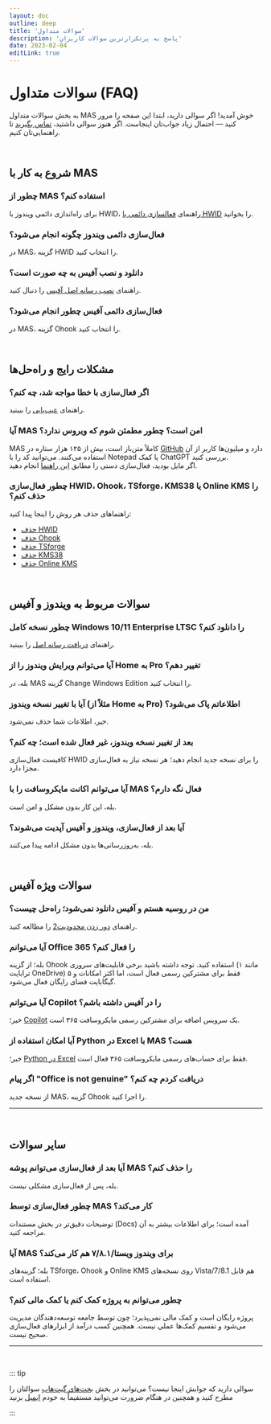 ```yaml
---
layout: doc
outline: deep
title: 'سوالات متداول'
description: 'پاسخ به پرتکرارترین سوالات کاربران'
date: 2023-02-04
editLink: true
---
```


# سوالات متداول (FAQ)

به بخش سوالات متداول MAS خوش آمدید! اگر سوالی دارید، ابتدا این صفحه را مرور کنید — احتمال زیاد جواب‌تان اینجاست. اگر هنوز سوالی داشتید، [تماس بگیرید](#contact-us) تا راهنمایی‌تان کنیم.

<br/> 

## شروع به کار با MAS

### چطور از MAS استفاده کنم؟
برای راه‌اندازی دائمی ویندوز با HWID، راهنمای [فعالسازی دائمی با HWID](./index#method-1--permanent-activation-with-hwid) را بخوانید.

### فعال‌سازی دائمی ویندوز چگونه انجام می‌شود؟
در MAS، گزینه HWID را انتخاب کنید.

### دانلود و نصب آفیس به چه صورت است؟
راهنمای [نصب رسانه اصل آفیس](./genuine-installation-media) را دنبال کنید.

### فعال‌سازی دائمی آفیس چطور انجام می‌شود؟
در MAS، گزینه Ohook را انتخاب کنید.

<br/> 

## مشکلات رایج و راه‌حل‌ها

### اگر فعال‌سازی با خطا مواجه شد، چه کنم؟
راهنمای [عیب‌یابی](./troubleshoot) را ببینید.

### آیا MAS امن است؟ چطور مطمئن شوم که ویروس ندارد؟
MAS کاملاً متن‌باز است، بیش از ۱۲۵ هزار ستاره در [GitHub][1] دارد و میلیون‌ها کاربر از آن استفاده می‌کنند. می‌توانید کد را با Notepad یا کمک ChatGPT بررسی کنید.  
اگر مایل بودید، فعال‌سازی دستی را مطابق [این راهنما](./manual_hwid_activation) انجام دهید.

### چطور فعال‌سازی HWID، Ohook، TSforge، KMS38 یا Online KMS را حذف کنم؟
راهنماهای حذف هر روش را اینجا پیدا کنید:
- [حذف HWID](./hwid.md#how-to-remove-hwid)
- [حذف Ohook](./ohook.md#how-to-remove-ohook)
- [حذف TSforge](./tsforge.md#how-to-remove-tsforge)
- [حذف KMS38](./kms38.md#how-to-remove-kms38)
- [حذف Online KMS](./online_kms.md#how-to-remove-online-kms)

<br/> 

## سوالات مربوط به ویندوز و آفیس

### چطور نسخه کامل Windows 10/11 Enterprise LTSC را دانلود کنم؟
راهنمای [دریافت رسانه اصل](./genuine-installation-media) را ببینید.

### آیا می‌توانم ویرایش ویندوز را از Home به Pro تغییر دهم؟
بله، در MAS گزینه Change Windows Edition را انتخاب کنید.

### آیا با تغییر نسخه ویندوز (مثلاً از Home به Pro) اطلاعاتم پاک می‌شود؟
خیر، اطلاعات شما حذف نمی‌شود.

### بعد از تغییر نسخه ویندوز، غیر فعال شده است؛ چه کنم؟
کافیست فعال‌سازی HWID را برای نسخه جدید انجام دهید؛ هر نسخه نیاز به فعال‌سازی مجزا دارد.

### آیا می‌توانم اکانت مایکروسافت را با MAS فعال نگه دارم؟
بله، این کار بدون مشکل و امن است.

### آیا بعد از فعال‌سازی، ویندوز و آفیس آپدیت می‌شوند؟
بله، به‌روزرسانی‌ها بدون مشکل ادامه پیدا می‌کنند.

<br/> 

## سوالات ویژه آفیس

### من در روسیه هستم و آفیس دانلود نمی‌شود؛ راه‌حل چیست؟
راهنمای [دور زدن محدودیت](https://gravesoft.dev/bypass-russian-geoblock)[2] را مطالعه کنید.

### آیا می‌توانم Office 365 را فعال کنم؟
بله؛ از گزینه Ohook استفاده کنید. توجه داشته باشید برخی قابلیت‌های سروری (مانند ۱ ترابایت OneDrive) فقط برای مشترکین رسمی فعال است، اما اکثر امکانات و ۵ گیگابایت فضای رایگان فعال می‌شود.

### آیا می‌توانم Copilot را در آفیس داشته باشم؟
خیر؛ [Copilot][3] یک سرویس اضافه برای مشترکین رسمی مایکروسافت ۳۶۵ است.

### آیا امکان استفاده از Python در Excel با MAS هست؟
خیر؛ [Python در Excel][4] فقط برای حساب‌های رسمی مایکروسافت ۳۶۵ فعال است.

### اگر پیام "Office is not genuine" دریافت کردم چه کنم؟
از نسخه جدید MAS، گزینه Ohook را اجرا کنید.

<hr/><br/> 

## سایر سوالات

### آیا بعد از فعال‌سازی می‌توانم پوشه MAS را حذف کنم؟
بله، پس از فعال‌سازی مشکلی نیست.

### چطور فعال‌سازی توسط MAS کار می‌کند؟
توضیحات دقیق‌تر در بخش مستندات (Docs) آمده است؛ برای اطلاعات بیشتر به آن مراجعه کنید.

### آیا MAS برای ویندوز ویستا/۷/۸.۱ هم کار می‌کند؟
بله؛ گزینه‌های TSforge، Ohook و Online KMS روی نسخه‌های Vista/7/8.1 هم قابل استفاده است.

### چطور می‌توانم به پروژه کمک کنم یا کمک مالی کنم؟
پروژه رایگان است و کمک مالی نمی‌پذیرد؛ چون توسط جامعه توسعه‌دهندگان مدیریت می‌شود و تقسیم کمک‌ها عملی نیست. همچنین کسب درآمد از ابزارهای فعال‌سازی صحیح نیست.

<hr/><br/> 

::: tip

سوالی دارید که جوابش اینجا نیست؟ می‌توانید در بخش [بحث‌های گیت‌هاب][5] سوالتان را مطرح کنید و همچنین در هنگام ضرورت می‌توانید مستقیماً به خودم [ایمیل][6] بزنید

:::

[1]: https://github.com/massgravel/Microsoft-Activation-Scripts  
[2]: https://gravesoft.dev/bypass-russian-geoblock  
[3]: https://www.microsoft.com/en-us/microsoft-365/microsoft-copilot  
[4]: https://support.microsoft.com/en-us/office/introduction-to-python-in-excel-55643c2e-ff56-4168-b1ce-9428c8308545  
[5]: https://github.com/NiREvil/windows-activation/discussions
[6]: mailto:diana.clk01@gmail.com
[rainbow]: https://github.com/NiREvil/vless/assets/126243832/1aca7f5d-6495-44b7-aced-072bae52f256
